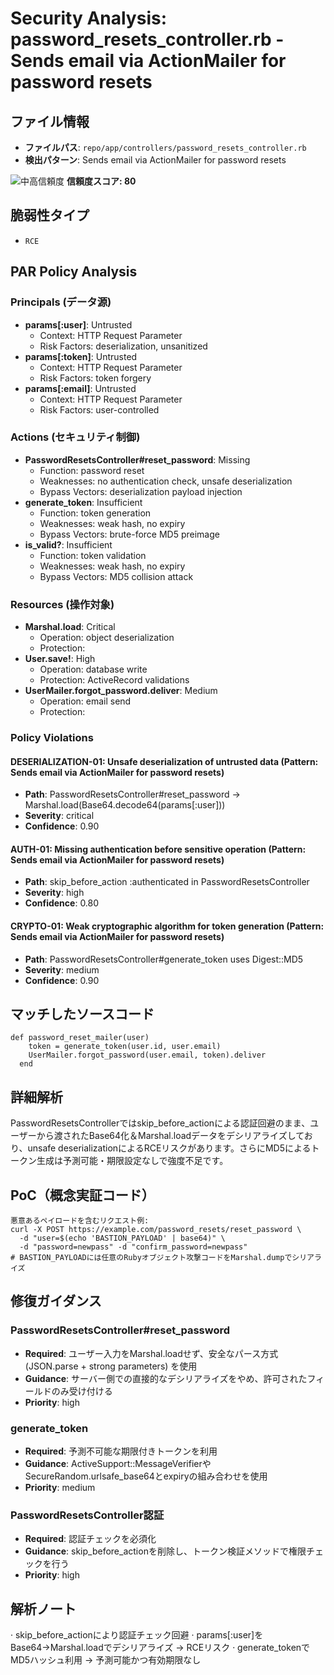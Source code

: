 # Security Analysis: password_resets_controller.rb - Sends email via ActionMailer for password resets

## ファイル情報

- **ファイルパス**: `repo/app/controllers/password_resets_controller.rb`
- **検出パターン**: Sends email via ActionMailer for password resets

![中高信頼度](https://img.shields.io/badge/信頼度-中高-orange) **信頼度スコア: 80**

## 脆弱性タイプ

- `RCE`

## PAR Policy Analysis

### Principals (データ源)

- **params[:user]**: Untrusted
  - Context: HTTP Request Parameter
  - Risk Factors: deserialization, unsanitized
- **params[:token]**: Untrusted
  - Context: HTTP Request Parameter
  - Risk Factors: token forgery
- **params[:email]**: Untrusted
  - Context: HTTP Request Parameter
  - Risk Factors: user-controlled

### Actions (セキュリティ制御)

- **PasswordResetsController#reset_password**: Missing
  - Function: password reset
  - Weaknesses: no authentication check, unsafe deserialization
  - Bypass Vectors: deserialization payload injection
- **generate_token**: Insufficient
  - Function: token generation
  - Weaknesses: weak hash, no expiry
  - Bypass Vectors: brute-force MD5 preimage
- **is_valid?**: Insufficient
  - Function: token validation
  - Weaknesses: weak hash, no expiry
  - Bypass Vectors: MD5 collision attack

### Resources (操作対象)

- **Marshal.load**: Critical
  - Operation: object deserialization
  - Protection: 
- **User.save!**: High
  - Operation: database write
  - Protection: ActiveRecord validations
- **UserMailer.forgot_password.deliver**: Medium
  - Operation: email send
  - Protection: 

### Policy Violations

#### DESERIALIZATION-01: Unsafe deserialization of untrusted data (Pattern: Sends email via ActionMailer for password resets)

- **Path**: PasswordResetsController#reset_password -> Marshal.load(Base64.decode64(params[:user]))
- **Severity**: critical
- **Confidence**: 0.90

#### AUTH-01: Missing authentication before sensitive operation (Pattern: Sends email via ActionMailer for password resets)

- **Path**: skip_before_action :authenticated in PasswordResetsController
- **Severity**: high
- **Confidence**: 0.80

#### CRYPTO-01: Weak cryptographic algorithm for token generation (Pattern: Sends email via ActionMailer for password resets)

- **Path**: PasswordResetsController#generate_token uses Digest::MD5
- **Severity**: medium
- **Confidence**: 0.90

## マッチしたソースコード

```code
def password_reset_mailer(user)
    token = generate_token(user.id, user.email)
    UserMailer.forgot_password(user.email, token).deliver
  end
```

## 詳細解析

PasswordResetsControllerではskip_before_actionによる認証回避のまま、ユーザーから渡されたBase64化＆Marshal.loadデータをデシリアライズしており、unsafe deserializationによるRCEリスクがあります。さらにMD5によるトークン生成は予測可能・期限設定なしで強度不足です。

## PoC（概念実証コード）

```text
悪意あるペイロードを含むリクエスト例:
curl -X POST https://example.com/password_resets/reset_password \
  -d "user=$(echo 'BASTION_PAYLOAD' | base64)" \
  -d "password=newpass" -d "confirm_password=newpass"
# BASTION_PAYLOADには任意のRubyオブジェクト攻撃コードをMarshal.dumpでシリアライズ
```

## 修復ガイダンス

### PasswordResetsController#reset_password

- **Required**: ユーザー入力をMarshal.loadせず、安全なパース方式 (JSON.parse + strong parameters) を使用
- **Guidance**: サーバー側での直接的なデシリアライズをやめ、許可されたフィールドのみ受け付ける
- **Priority**: high

### generate_token

- **Required**: 予測不可能な期限付きトークンを利用
- **Guidance**: ActiveSupport::MessageVerifierやSecureRandom.urlsafe_base64とexpiryの組み合わせを使用
- **Priority**: medium

### PasswordResetsController認証

- **Required**: 認証チェックを必須化
- **Guidance**: skip_before_actionを削除し、トークン検証メソッドで権限チェックを行う
- **Priority**: high

## 解析ノート

· skip_before_actionにより認証チェック回避
· params[:user]をBase64→Marshal.loadでデシリアライズ → RCEリスク
· generate_tokenでMD5ハッシュ利用 → 予測可能かつ有効期限なし

